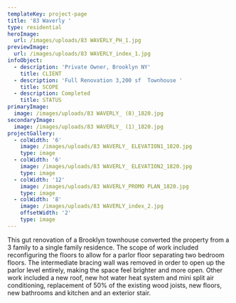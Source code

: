 ```yaml
---
templateKey: project-page
title: '83 Waverly '
type: residential
heroImage:
  url: /images/uploads/83 WAVERLY_PH_1.jpg
previewImage:
  url: /images/uploads/83 WAVERLY_index_1.jpg
infoObject:
  - description: 'Private Owner, Brooklyn NY'
    title: CLIENT
  - description: 'Full Renovation 3,200 sf  Townhouse '
    title: SCOPE
  - description: Completed
    title: STATUS
primaryImage:
  image: /images/uploads/83 WAVERLY_ (8)_1820.jpg
secondaryImage:
  image: /images/uploads/83 WAVERLY_ (1)_1820.jpg
projectGallery:
  - colWidth: '6'
    image: /images/uploads/83 WAVERLY_ ELEVATION1_1820.jpg
    type: image
  - colWidth: '6'
    image: /images/uploads/83 WAVERLY_ ELEVATION2_1820.jpg
    type: image
  - colWidth: '12'
    image: /images/uploads/83 WAVERLY_PROMO PLAN_1820.jpg
    type: image
  - colWidth: '8'
    image: /images/uploads/83 WAVERLY_index_2.jpg
    offsetWidth: '2'
    type: image
---
```

This gut renovation of a Brooklyn townhouse converted the property from a 3 family to a single family residence. The scope of work included reconfiguring the floors to allow for a parlor floor separating two bedroom floors. The intermediate bracing wall was removed in order to open up the parlor level entirely, making the space feel brighter and more open. Other work included a new roof, new hot water heat system and mini split air conditioning, replacement of 50% of the existing wood joists, new floors, new bathrooms and kitchen and an exterior stair.
